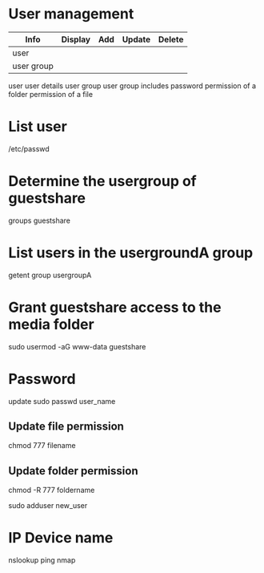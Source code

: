 # User management
|   Info   | Display | Add | Update | Delete |
| --- | --- | --- | --- |--- |
| user |  |  |  |  |
| user group | | | | |

user
user details
user group
user group includes
password
permission of a folder
permission of a file

# List user
/etc/passwd

# Determine the usergroup of guestshare
groups guestshare


# List users in the usergroundA group
getent group usergroupA


# Grant guestshare access to the media folder
sudo usermod -aG www-data guestshare


# Password
update
sudo passwd user_name

## Update file permission
chmod 777 filename

## Update folder permission
chmod -R 777 foldername

sudo adduser new_user

# IP Device name
nslookup
ping
nmap
